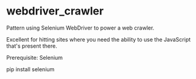 webdriver_crawler
=================

Pattern using Selenium WebDriver to power a web crawler. 

Excellent for hitting sites where you need the ability to use the JavaScript that's present there.




Prerequisite: Selenium

pip install selenium
